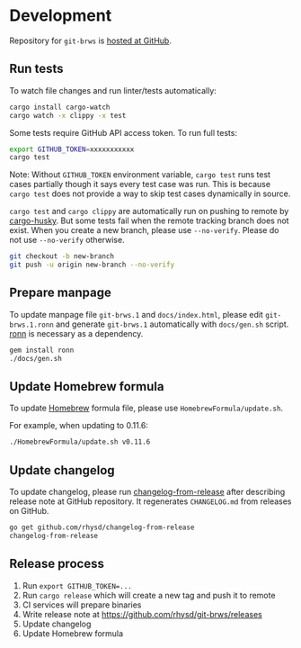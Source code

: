 # Development

Repository for `git-brws` is [hosted at GitHub][github-repo].


## Run tests

To watch file changes and run linter/tests automatically:

```sh
cargo install cargo-watch
cargo watch -x clippy -x test
```

Some tests require GitHub API access token. To run full tests:

```sh
export GITHUB_TOKEN=xxxxxxxxxxx
cargo test
```

Note: Without `GITHUB_TOKEN` environment variable, `cargo test` runs test cases partially though it
says every test case was run. This is because `cargo test` does not provide a way to skip test cases
dynamically in source.

`cargo test` and `cargo clippy` are automatically run on pushing to remote by [cargo-husky][].
But some tests fail when the remote tracking branch does not exist. When you create a new branch,
please use `--no-verify`. Please do not use `--no-verify` otherwise.

```sh
git checkout -b new-branch
git push -u origin new-branch --no-verify
```


## Prepare manpage

To update manpage file `git-brws.1` and `docs/index.html`, please edit `git-brws.1.ronn` and generate
`git-brws.1` automatically with `docs/gen.sh` script. [ronn][] is necessary as a dependency.

```sh
gem install ronn
./docs/gen.sh
```


## Update Homebrew formula

To update [Homebrew][homebrew] formula file, please use `HomebrewFormula/update.sh`.

For example, when updating to 0.11.6:

```sh
./HomebrewFormula/update.sh v0.11.6
```


## Update changelog

To update changelog, please run [changelog-from-release][] after describing release note at GitHub
repository. It regenerates `CHANGELOG.md` from releases on GitHub.

```sh
go get github.com/rhysd/changelog-from-release
changelog-from-release
```


## Release process

1. Run `export GITHUB_TOKEN=...`
2. Run `cargo release` which will create a new tag and push it to remote
3. CI services will prepare binaries
4. Write release note at https://github.com/rhysd/git-brws/releases
5. Update changelog
6. Update Homebrew formula

[github-repo]: https://github.com/rhysd/git-brws
[cargo-husky]: https://github.com/rhysd/cargo-husky
[ronn]: https://github.com/rtomayko/ronn
[changelog-from-release]: https://github.com/rhysd/changelog-from-release
[homebrew]: https://brew.sh/
